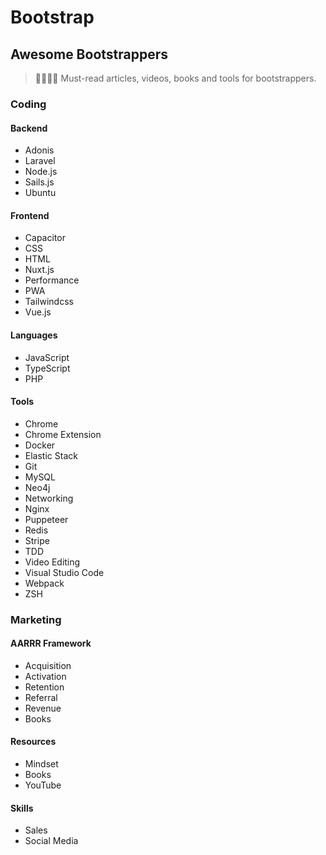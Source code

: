 # Bootstrap



## Awesome Bootstrappers

> 👩‍🚀👨‍🚀 Must-read articles, videos, books and tools for bootstrappers.

### Coding

#### Backend

* Adonis
* Laravel
* Node.js
* Sails.js
* Ubuntu

#### Frontend

* Capacitor
* CSS
* HTML
* Nuxt.js
* Performance
* PWA
* Tailwindcss
* Vue.js

#### Languages

* JavaScript
* TypeScript
* PHP

#### Tools

* Chrome
* Chrome Extension
* Docker
* Elastic Stack
* Git
* MySQL
* Neo4j
* Networking
* Nginx
* Puppeteer
* Redis
* Stripe
* TDD
* Video Editing
* Visual Studio Code
* Webpack
* ZSH

### Marketing

#### AARRR Framework

* Acquisition
* Activation
* Retention
* Referral
* Revenue
* Books

#### Resources

* Mindset
* Books
* YouTube

#### Skills

* Sales
* Social Media
